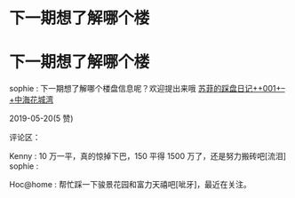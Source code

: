 # 下一期想了解哪个楼

# 下一期想了解哪个楼

sophie : 下一期想了解哪个楼盘信息呢？欢迎提出来哦 [苏菲的踩盘日记](https://mp.weixin.qq.com/s/Dek3JOOAj1EZ_12pQ137kg)[++001+–+](https://mp.weixin.qq.com/s/Dek3JOOAj1EZ_12pQ137kg)[中海花城湾](https://mp.weixin.qq.com/s/Dek3JOOAj1EZ_12pQ137kg)

2019-05-20(5 赞)

评论区：

Kenny : 10 万一平，真的惊掉下巴，150 平得 1500 万了，还是努力搬砖吧[流泪] sophie :

Hoc@home : 帮忙踩一下骏景花园和富力天禧吧[呲牙]，最近在关注。